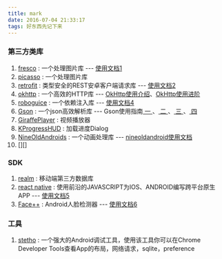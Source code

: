 ```yaml
---
title: mark
date: 2016-07-04 21:33:17
tags: 好东西先记下来
---
```

### 第三方类库

1. [fresco][] : 一个处理图片库 --- [使用文档1][]
2. [picasso][] : 一个处理图片库
3. [retrofit][] : 类型安全的REST安卓客户端请求库 --- [使用文档2][]
4. [okhttp][] : 一个高效的HTTP库 --- [OkHttp使用介绍][]、[OkHttp使用进阶][]
5. [roboguice][] : 一个依赖注入库 --- [使用文档4][]
6. [Gson][] : 一个json高效解析库 --- Gson使用指南[ 一 ][]、[ 二 ][]、[ 三 ][]、[ 四 ][]
7. [GiraffePlayer][] : 视频播放器
8. [KProgressHUD][] : 加载进度Dialog
9. [NineOldAndroids][] : 一个动画处理库 --- [nineoldandroid使用文档][]
10. [][]

### SDK ###

1. [realm][] : 移动端第三方数据库
2. [react native][] : 使用前沿的JAVASCRIPT为IOS、ANDROID编写跨平台原生APP --- [使用文档5][]
3. [Face++][] : Android人脸检测器 --- [使用文档6][]

### 工具 ###

1. [stetho][] : 一个强大的Android调试工具，使用该工具你可以在Chrome Developer Tools查看App的布局，网络请求，sqlite，preference



[fresco]: https://github.com/facebook/fresco
[retrofit]: https://github.com/square/retrofit
[okhttp]: https://github.com/square/okhttp
[roboguice]: https://github.com/roboguice/roboguice
[Gson]: http://repo1.maven.org/maven2/com/google/code/gson/gson/2.7/
[stetho]: http://facebook.github.io/stetho/
[realm]: https://realm.io/cn/docs/java/latest/#section
[react native]: http://reactnative.cn/
[picasso]: https://github.com/square/picasso
[Face++]: http://www.faceplusplus.com.cn/android-face-detection-application/
[GiraffePlayer]: https://github.com/tcking/GiraffePlayer
[KProgressHUD]: https://github.com/Kaopiz/KProgressHUD
[NineOldAndroids]: https://github.com/JakeWharton/NineOldAndroids

[使用文档1]: http://fresco-cn.org/docs/index.html#_
[使用文档2]: https://fantasymaker.gitbooks.io/retrofit-document-in-chinese/content/
[OkHttp使用介绍]: http://www.cnblogs.com/ct2011/p/4001708.html
[OkHttp使用进阶]: http://www.cnblogs.com/ct2011/p/3997368.html
[使用文档4]: https://github.com/roboguice/roboguice/wiki
[ 一 ]: http://www.jianshu.com/p/e740196225a4
[ 二 ]: http://www.jianshu.com/p/c88260adaf5e
[ 三 ]: http://www.jianshu.com/p/0e40a52c0063
[ 四 ]: http://www.jianshu.com/p/3108f1e44155
[使用文档5]: http://square.github.io/picasso/
[使用文档6]: http://www.faceplusplus.com.cn/android-face-detection-application/
[nineoldandroid使用文档]: http://baoyz.com/android/2014/05/12/nine-old-androids-use